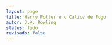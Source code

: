 ```yaml
---
layout: page
title: Harry Potter e o Cálice de Fogo
autor: J.K. Rowling
status: lido
revisado: false
---
```

